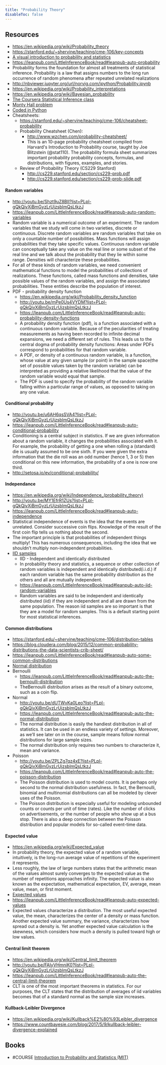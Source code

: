 ```yaml
---
title: "Probability Theory"
disableToc: false 
---
```



## Resources
- https://en.wikipedia.org/wiki/Probability_theory
- https://stanford.edu/~shervine/teaching/cme-106/key-concepts
- [A visual introduction to probability and statistics](http://students.brown.edu/seeing-theory/)
- https://leanpub.com/LittleInferenceBook/read#leanpub-auto-probability
- Probability forms the foundation for almost all treatments of statistical inference. Probability is a law that assigns numbers to the long run occurrence of random phenomena after repeated unrelated realizations
- http://nbviewer.jupyter.org/url/norvig.com/ipython/Probability.ipynb
- https://en.wikipedia.org/wiki/Probability_interpretations
- https://en.wikipedia.org/wiki/Bayesian_probability
- [The Coursera Statistical Inference class](http://youtu.be/oTERv_vrmJM?list=PLpl-gQkQivXiBmGyzLrUjzsblmQsLtkzJ)
- [Monty Hall problem](https://en.wikipedia.org/wiki/Monty_Hall_problem)
- [Coded in Python](https://github.com/cs109/2015lab1/blob/master/hw0.ipynb)
- Cheatsheets:
	- https://stanford.edu/~shervine/teaching/cme-106/cheatsheet-probability
	- Probability Cheatsheet (Chen): 
		- http://www.wzchen.com/probability-cheatsheet/
		- This is an 10-page probability cheatsheet compiled from Harvard's Introduction to Probability course, taught by Joe Blitzstein (@stat110). The probability formula sheet summarizes important probability probability concepts, formulas, and distributions, with figures, examples, and stories.
	- Review of Probability Theory (CS229 Stanford)
		- http://cs229.stanford.edu/section/cs229-prob.pdf	
		- http://cs229.stanford.edu/section/cs229-prob-slide.pdf

#### Random variables
- http://youtu.be/Shzt9uZ8BII?list=PLpl-gQkQivXiBmGyzLrUjzsblmQsLtkzJ
- https://leanpub.com/LittleInferenceBook/read#leanpub-auto-random-variables
- Random variable is a numerical outcome of an experiment. The random variables that we study will come in two varieties, discrete or continuous. Discrete random variables are random variables that take on only a countable number of possibilities. Mass functions will assign probabilities that they take specific values. Continuous random variable can conceptually take any value on the real line or some subset of the real line and we talk about the probability that they lie within some range. Densities will characterize these probabilities.
- For all of these kinds of random variables, we need convenient mathematical functions to model the probabilities of collections of realizations. These functions, called mass functions and densities, take possible values of the random variables, and assign the associated probabilities. These entities describe the population of interest.
- PDF - probability density function
	- https://en.wikipedia.org/wiki/Probability_density_function
	- http://youtu.be/mPe0Us4VYDM?list=PLpl-gQkQivXiBmGyzLrUjzsblmQsLtkzJ
	- https://leanpub.com/LittleInferenceBook/read#leanpub-auto-probability-density-functions
	- A probability density function (pdf), is a function associated with a continuous random variable. Because of the peculiarities of treating measurements as having been recorded to infinite decimal expansions, we need a different set of rules. This leads us to the central dogma of probability density functions: Areas under PDFs correspond to probabilities for that random variable. 
	- A PDF, or density of a continuous random variable, is a function, whose value at any given sample (or point) in the sample space(the set of possible values taken by the random variable) can be interpreted as providing a relative likelihood that the value of the random variable would equal that sample.
	- The PDF is used to specify the probability of the random variable falling within a particular range of values, as opposed to taking on any one value.

#### Conditional probability
- http://youtu.be/u6AH6qsSVA4?list=PLpl-gQkQivXiBmGyzLrUjzsblmQsLtkzJ
- https://leanpub.com/LittleInferenceBook/read#leanpub-auto-conditional-probability
- Conditioning is a central subject in statistics. If we are given information about a random variable, it changes the probabilities associated with it. For example, the probability of getting a one when rolling a (standard) die is usually assumed to be one sixth. If you were given the extra information that the die roll was an odd number (hence 1, 3 or 5) then conditional on this new information, the probability of a one is now one third.
- http://setosa.io/ev/conditional-probability/

#### Independance
- https://en.wikipedia.org/wiki/Independence_(probability_theory)
- http://youtu.be/MY1EfrR1ZUs?list=PLpl-gQkQivXiBmGyzLrUjzsblmQsLtkzJ
- https://leanpub.com/LittleInferenceBook/read#leanpub-auto-independence
- Statistical independence of events is the idea that the events are unrelated. Consider successive coin flips. Knowledge of the result of the first coin flip tells us nothing about the second.
- The important principle is that probabilities of independent things multiply! This has numerous consequences, including the idea that we shouldn’t multiply non-independent probabilities.
- [IID samples ](https://en.wikipedia.org/wiki/Independent_and_identically_distributed_random_variables)
	- IID - Independent and identically distributed 
	- In probability theory and statistics, a sequence or other collection of random variables is independent and identically distributed(i.i.d.) if each random variable has the same probability distribution as the others and all are mutually independent.
	- https://leanpub.com/LittleInferenceBook/read#leanpub-auto-iid-random-variables
	- Random variables are said to be independent and identically distributed (iid) if they are independent and all are drawn from the same population. The reason iid samples are so important is that they are a model for random samples. This is a default starting point for most statistical inferences.
  
#### Common distributions
- https://stanford.edu/~shervine/teaching/cme-106/distribution-tables
- https://blog.cloudera.com/blog/2015/12/common-probability-distributions-the-data-scientists-crib-sheet/
- https://leanpub.com/LittleInferenceBook/read#leanpub-auto-some-common-distributions
- [Normal distribution](http://efavdb.com/normal-distributions/)
- Bernoulli
	- https://leanpub.com/LittleInferenceBook/read#leanpub-auto-the-bernoulli-distribution
	- TheBernoulli distribution arises as the result of a binary outcome, such as a coin flip.
- Normal
	- http://youtu.be/dUTWvKa0Leo?list=PLpl-gQkQivXiBmGyzLrUjzsblmQsLtkzJ
	- https://leanpub.com/LittleInferenceBook/read#leanpub-auto-the-normal-distribution
	- The normal distribution is easily the handiest distribution in all of statistics. It can be used in an endless variety of settings. Moreover, as we’ll see later on in the course, sample means follow normal distributions for large sample sizes.
	- The normal distribution only requires two numbers to characterize it, mean and variance.
- Poisson
	- http://youtu.be/ZPLZg7qz4xE?list=PLpl-gQkQivXiBmGyzLrUjzsblmQsLtkzJ
	- https://leanpub.com/LittleInferenceBook/read#leanpub-auto-the-poisson-distribution
	- The Poisson distribution is used to model counts. It is perhaps only second to the normal distribution usefulness. In fact, the Bernoulli, binomial and multinomial distributions can all be modeled by clever uses of the Poisson.
	- The Poisson distribution is especially useful for modeling unbounded counts or counts per unit of time (rates). Like the number of clicks on advertisements, or the number of people who show up at a bus stop. There is also a deep connection between the Poisson distribution and popular models for so-called event-time data.

#### Expected value
- https://en.wikipedia.org/wiki/Expected_value
- In probability theory, the expected value of a random variable, intuitively, is the long-run average value of repetitions of the experiment it represents.
- Less roughly, the law of large numbers states that the arithmetic mean of the values almost surely converges to the expected value as the number of repetitions approaches infinity. The expected value is also known as the expectation, mathematical expectation, EV, average, mean value, mean, or first moment.
- [Expected values](http://youtu.be/zljxRbu6jyc?list=PLpl-gQkQivXiBmGyzLrUjzsblmQsLtkzJ)
- https://leanpub.com/LittleInferenceBook/read#leanpub-auto-expected-values
- Expected values characterize a distribution. The most useful expected value, the mean, characterizes the center of a density or mass function. Another expected value summary, the variance, characterizes how spread out a density is. Yet another expected value calculation is the skewness, which considers how much a density is pulled toward high or low values.

#### Central limit theorem
- https://en.wikipedia.org/wiki/Central_limit_theorem
- http://youtu.be/FAIyVHmniK0?list=PLpl-gQkQivXiBmGyzLrUjzsblmQsLtkzJ
- https://leanpub.com/LittleInferenceBook/read#leanpub-auto-the-central-limit-theorem
- CLT is one of the most important theorems in statistics. For our purposes, the CLT states that the distribution of averages of iid variables becomes that of a standard normal as the sample size increases.

#### Kullback-Leibler Divergence
- https://en.wikipedia.org/wiki/Kullback%E2%80%93Leibler_divergence
- https://www.countbayesie.com/blog/2017/5/9/kullback-leibler-divergence-explained


## Books
- #COURSE [Introduction to Probability and Statistics (MIT)](https://ocw.mit.edu/courses/mathematics/18-05-introduction-to-probability-and-statistics-spring-2014/)